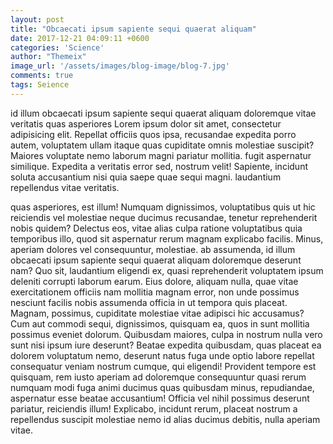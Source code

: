 ```yaml
---
layout: post
title: "Obcaecati ipsum sapiente sequi quaerat aliquam"
date: 2017-12-21 04:09:11 +0600
categories: 'Science'
author: "Themeix"
image_url: '/assets/images/blog-image/blog-7.jpg'
comments: true
tags: Seience
---
```

id illum obcaecati ipsum sapiente sequi quaerat aliquam doloremque  vitae veritatis quas asperiores Lorem ipsum dolor sit amet, consectetur adipisicing elit. Repellat officiis quos ipsa, recusandae expedita porro autem, voluptatem ullam itaque quas cupiditate omnis molestiae suscipit? Maiores voluptate nemo laborum magni pariatur mollitia.
fugit aspernatur similique. Expedita a veritatis error sed, nostrum velit! Sapiente, incidunt soluta accusantium nisi quia saepe quae sequi magni.
laudantium repellendus vitae veritatis.

 quas asperiores, est illum! Numquam dignissimos, voluptatibus quis ut hic reiciendis vel molestiae neque ducimus recusandae, tenetur reprehenderit nobis quidem? Delectus eos, vitae alias culpa ratione voluptatibus quia temporibus illo, quod sit aspernatur rerum magnam explicabo facilis. Minus, aperiam dolores vel consequuntur, molestiae.
  ab assumenda, id illum obcaecati ipsum sapiente sequi quaerat aliquam doloremque deserunt nam? Quo sit, laudantium eligendi ex, quasi reprehenderit voluptatem ipsum deleniti corrupti laborum earum. Eius dolore, aliquam nulla, quae vitae exercitationem officiis nam mollitia magnam error, non unde possimus nesciunt facilis nobis assumenda officia in ut tempora quis placeat. Magnam, possimus, cupiditate molestiae vitae adipisci hic accusamus? Cum aut commodi sequi, dignissimos, quisquam ea, quos in sunt mollitia possimus eveniet dolorum. Quibusdam maiores, culpa in nostrum nulla vero sunt nisi ipsum iure deserunt? Beatae expedita quibusdam, quas placeat ea dolorem voluptatum nemo, deserunt natus fuga unde optio labore repellat consequatur veniam nostrum cumque, qui eligendi! Provident tempore est quisquam, rem iusto aperiam ad doloremque consequuntur quasi rerum numquam modi fuga animi ducimus quas quibusdam minus, repudiandae, aspernatur esse beatae accusantium! Officia vel nihil possimus deserunt pariatur, reiciendis illum! Explicabo, incidunt rerum, placeat nostrum a repellendus suscipit molestiae nemo id alias ducimus debitis, nulla aperiam vitae.